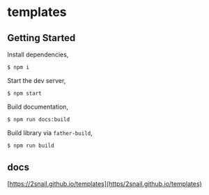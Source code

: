# templates

## Getting Started

Install dependencies,

```bash
$ npm i
```

Start the dev server,

```bash
$ npm start
```

Build documentation,

```bash
$ npm run docs:build
```

Build library via `father-build`,

```bash
$ npm run build
```

## docs

[https://2snail.github.io/templates](https/2snail.github.io/templates)
